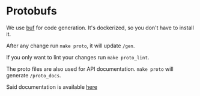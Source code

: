 # Protobufs

We use [buf](https://buf.build) for code generation. It's dockerized, so you don't have to install it.

After any change run `make proto`, it will update `/gen`.

If you only want to lint your changes run `make proto_lint`.

The proto files are also used for API documentation. `make proto` will generate `/proto_docs`.

Said documentation is available [here](https://proto.helpwave.de/)

